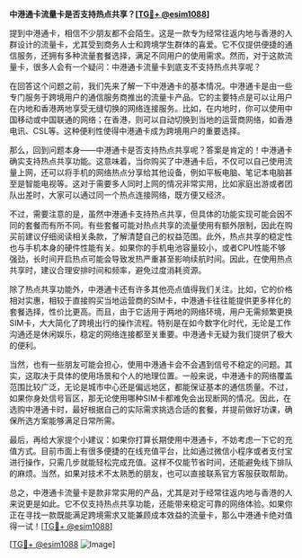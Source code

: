 **中港通卡流量卡是否支持热点共享？[[TG💪+ @esim1088](https://t.me/s/esim1088)]**

提到中港通卡，相信不少朋友都不会陌生。这是一款专为经常往返内地与香港的人群设计的流量卡，尤其受到商务人士和跨境学生群体的喜爱。它不仅提供便捷的通信服务，还拥有多种流量套餐选择，满足不同用户的使用需求。然而，对于这款流量卡，很多人会有一个疑问：中港通卡流量卡到底支不支持热点共享呢？

在回答这个问题之前，我们先来了解一下中港通卡的基本情况。中港通卡是由一些专门服务于跨境用户的通信服务商推出的流量卡产品。它的主要特点是可以让用户在内地和香港两地享受无缝切换的网络连接服务。比如，在内地时，你可以使用中国移动或中国联通的网络；在香港，则可以自动切换到当地的运营商网络，如香港电讯、CSL等。这种便利性使得中港通卡成为跨境用户的重要选择。

那么，回到问题本身——中港通卡是否支持热点共享呢？答案是肯定的！中港通卡确实支持热点共享功能。这意味着，当你购买了中港通卡后，不仅可以自己使用流量上网，还可以将手机的网络热点分享给其他设备，例如平板电脑、笔记本电脑甚至是智能电视等。这对于需要多人同时上网的情况非常实用，比如家庭出游或者团队出差时，大家可以通过同一个热点连接网络，既方便又经济。

不过，需要注意的是，虽然中港通卡支持热点共享，但具体的功能实现可能会因不同的套餐而有所不同。有些套餐可能对热点共享的流量使用有额外限制，因此在购买前建议仔细阅读相关条款，了解清楚自己的权益范围。此外，热点共享的稳定性也与手机本身的硬件性能有关。如果你的手机电池容量较小，或者CPU性能不够强劲，长时间开启热点可能会导致发热严重甚至影响续航时间。因此，在使用热点共享时，建议合理安排时间和频率，避免过度消耗资源。

除了热点共享功能外，中港通卡还有许多其他亮点值得我们关注。比如，它的价格相对实惠，相较于直接购买当地运营商的SIM卡，中港通卡往往能提供更多样化的套餐选择，性价比更高。而且，由于它适用于两地的网络环境，用户无需频繁更换SIM卡，大大简化了跨境出行的操作流程。特别是在如今数字化时代，无论是工作沟通还是休闲娱乐，稳定的网络连接都至关重要。中港通卡无疑为我们提供了极大的便利。

当然，也有一些朋友可能会担心，使用中港通卡会不会遇到信号不稳定的问题。其实，这取决于具体的使用场景和个人的地理位置。一般来说，中港通卡的网络覆盖范围比较广泛，无论是城市中心还是偏远地区，都能保证基本的通信质量。不过，如果你身处信号盲区，那无论使用哪种SIM卡都难免会出现断网的情况。因此，在选购中港通卡时，最好根据自己的实际需求挑选合适的套餐，并提前做好功课，确保所选方案能够满足日常所需。

最后，再给大家提个小建议：如果你打算长期使用中港通卡，不妨考虑一下它的充值方式。目前市面上有很多便捷的在线充值平台，比如通过微信小程序或者支付宝进行操作，只需几步就能轻松完成充值。这样不仅能节省时间，还能避免线下排队的麻烦。当然，如果对技术不太熟悉的朋友，也可以直接联系官方客服获取帮助。

总之，中港通卡流量卡是款非常实用的产品，尤其是对于经常往返内地与香港的人来说更是如此。它不仅支持热点共享功能，还能带来稳定可靠的网络体验。如果你正在寻找一款既能满足跨境需求又能兼顾成本效益的流量卡，那么中港通卡绝对值得一试！[[TG💪+ @esim1088](https://t.me/s/esim1088)]

[[TG💪+ @esim1088](https://t.me/s/esim1088) ![Image](https://i.postimg.cc/4NQfJmqS/Snipaste-2025-05-13-00-14-12.png)]